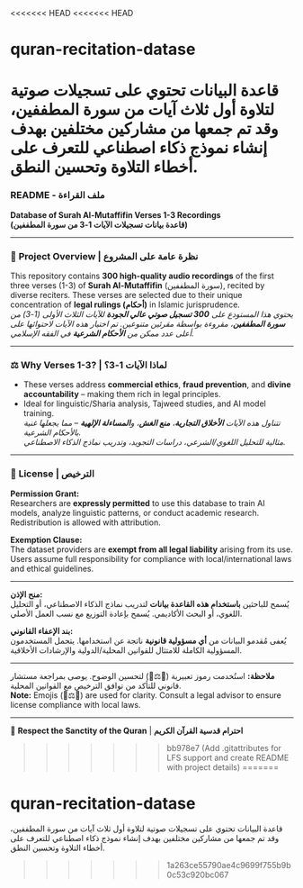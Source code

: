 <<<<<<< HEAD
<<<<<<< HEAD
# quran-recitation-datase
قاعدة البيانات تحتوي على تسجيلات صوتية لتلاوة أول ثلاث آيات من سورة المطففين، وقد تم جمعها من مشاركين مختلفين بهدف إنشاء نموذج ذكاء اصطناعي للتعرف على أخطاء التلاوة وتحسين النطق.
=======
### README - ملف القراءة  
**Database of Surah Al-Mutaffifin Verses 1-3 Recordings**  
**(قاعدة بيانات تسجيلات الآيات 1-3 من سورة المطففين)**  

---

### 📖 **Project Overview | نظرة عامة على المشروع**  
This repository contains **300 high-quality audio recordings** of the first three verses (1-3) of **Surah Al-Mutaffifin** (سورة المطففين), recited by diverse reciters. These verses are selected due to their unique concentration of **legal rulings (أحكام)** in Islamic jurisprudence.  
*يحتوي هذا المستودع على **300 تسجيل صوتي عالي الجودة** للآيات الثلاث الأولى (1-3) من **سورة المطففين**، مقروءة بواسطة مقرئين متنوعين. تم اختيار هذه الآيات لاحتوائها على أعلى عدد ممكن من **الأحكام الشرعية** في الفقه الإسلامي.*

---

### ⚖️ **Why Verses 1-3? | لماذا الآيات 1-3؟**  
- These verses address **commercial ethics**, **fraud prevention**, and **divine accountability** – making them rich in legal principles.  
- Ideal for linguistic/Sharia analysis, Tajweed studies, and AI model training.  
*تتناول هذه الآيات **الأخلاق التجارية**، **منع الغش**، و**المساءلة الإلهية** – مما يجعلها غنية بالأحكام الشرعية.*  
*مثالية للتحليل اللغوي/الشرعي، دراسات التجويد، وتدريب نماذج الذكاء الاصطناعي.*

---

### 📜 **License | الترخيص**  
**Permission Grant:**  
Researchers are **expressly permitted** to use this database to train AI models, analyze linguistic patterns, or conduct academic research. Redistribution is allowed with attribution.  

**Exemption Clause:**  
The dataset providers are **exempt from all legal liability** arising from its use. Users assume full responsibility for compliance with local/international laws and ethical guidelines.  

---  

**منح الإذن:**  
يُسمح للباحثين **باستخدام هذه القاعدة بيانات** لتدريب نماذج الذكاء الاصطناعي، أو التحليل اللغوي، أو البحث الأكاديمي. يُسمح بإعادة التوزيع مع نسب العمل الأصلي.  

**بند الإعفاء القانوني:**  
يُعفى مُقدمو البيانات من **أي مسؤولية قانونية** ناتجة عن استخدامها. يتحمل المستخدمون المسؤولية الكاملة للامتثال للقوانين المحلية/الدولية والإرشادات الأخلاقية.  

---  
**ملاحظة:** استُخدمت رموز تعبيرية (📖⚖️📜) لتحسين الوضوح. يوصى بمراجعة مستشار قانوني للتأكد من توافق الترخيص مع القوانين المحلية.  
**Note:** Emojis (📖⚖️📜) are used for clarity. Consult a legal advisor to ensure license compliance with local laws.  

---  
🕌 **Respect the Sanctity of the Quran** | **احترام قدسية القرآن الكريم**
>>>>>>> bb978e7 (Add .gitattributes for LFS support and create README with project details)
=======
# quran-recitation-datase
قاعدة البيانات تحتوي على تسجيلات صوتية لتلاوة أول ثلاث آيات من سورة المطففين، وقد تم جمعها من مشاركين مختلفين بهدف إنشاء نموذج ذكاء اصطناعي للتعرف على أخطاء التلاوة وتحسين النطق.
>>>>>>> 1a263ce55790ae4c9699f755b9b0c53c920bc067
